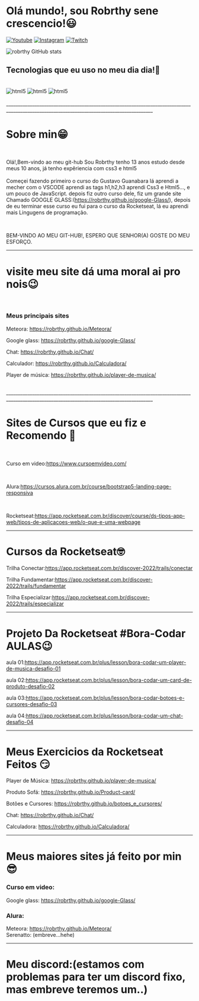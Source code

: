 # Olá mundo!, sou Robrthy sene crescencio!😃


[![Youtube](https://img.shields.io/badge/Youtube-FF0000?style=for-the-badge&logo=youtube&logoColor=white)](https://youtube.com/c/sujeitoprogramador)
[![Instagram](https://img.shields.io/badge/Instagram-E4405F?style=for-the-badge&logo=instagram&logoColor=white)](https://instagram.com/sujeitoprogramador)
[![Twitch](https://img.shields.io/badge/Twitch-9146FF?style=for-the-badge&logo=twitch&logo=white)](https://twitch.tv/fragabr)

![robrthy GitHub stats](https://github-readme-stats.vercel.app/api?username=robrthy&show_icons=true&theme=radical)


## Tecnologias que eu uso no meu dia dia!🙂

<div style="display: inlaine_block"><br/>

<img align="center" alt="html5" src="https://img.shields.io/badge/HTML5-E34F26?style=for-the-badge&logo=html5&logoColor=white">

<img align="center" alt="html5" src="https://img.shields.io/badge/CSS3-1572B6?style=for-the-badge&logo=css3&logoColor=white">

<img align="center" alt="html5" src="https://img.shields.io/badge/JavaScript-F7DF1E?style=for-the-badge&logo=javascript&logoColor=black">

</div><br>
____________________________________________________________________________________________________________________________________________ 

# Sobre min😁 

<br>

Olá!,Bem-vindo ao meu git-hub Sou Robrthy tenho 13 anos estudo desde meus 10 anos, já tenho expêriencia com css3 e html5
<br>  
Começei fazendo primeiro o curso do Gustavo Guanabara lá aprendi a mecher com o VSCODE aprendi as tags h1,h2,h3 aprendi Css3 e Html5..., e um pouco de JavaScript. depois fiz outro curso dele, fiz um grande site Chamado GOOGLE GLASS:(https://robrthy.github.io/google-Glass/), depois de eu terminar esse curso eu fui para o curso da Rocketseat, lá eu aprendi mais Lingugens de programação.

<br>

BEM-VINDO AO MEU GIT-HUB!, ESPERO QUE SENHOR(A) GOSTE DO MEU ESFORÇO.
____________________________________________________________________________________________________________________________________________ 

# visite meu site dá uma moral ai pro nois😉

<br>

### Meus principais sites 

Meteora: https://robrthy.github.io/Meteora/

Google glass: https://robrthy.github.io/google-Glass/

Chat: https://robrthy.github.io/Chat/

Calculador: https://robrthy.github.io/Calculadora/

Player de música:  https://robrthy.github.io/player-de-musica/

<br>
____________________________________________________________________________________________________________________________________________ 

# Sites de Cursos que eu fiz e Recomendo 🖖
<br>

Curso em video:https://www.cursoemvideo.com/

<br>

Alura:https://cursos.alura.com.br/course/bootstrap5-landing-page-responsiva

<br>

Rocketseat:https://app.rocketseat.com.br/discover/course/ds-tipos-app-web/tipos-de-aplicacoes-web/o-que-e-uma-webpage

____________________________________________________________________________________________________________________________________________

# Cursos da Rocketseat🤓

Trilha Conectar:https://app.rocketseat.com.br/discover-2022/trails/conectar

Trilha Fundamentar:https://app.rocketseat.com.br/discover-2022/trails/fundamentar

Trilha Especializar:https://app.rocketseat.com.br/discover-2022/trails/especializar

____________________________________________________________________________________________________________________________________________

# Projeto Da Rocketseat #Bora-Codar AULAS😉
 
aula 01:https://app.rocketseat.com.br/plus/lesson/bora-codar-um-player-de-musica-desafio-01

aula 02:https://app.rocketseat.com.br/plus/lesson/bora-codar-um-card-de-produto-desafio-02

aula 03:https://app.rocketseat.com.br/plus/lesson/bora-codar-botoes-e-cursores-desafio-03

aula 04:https://app.rocketseat.com.br/plus/lesson/bora-codar-um-chat-desafio-04
<br>
____________________________________________________________________________________________________________________________________________ 

# Meus Exercicios da Rocketseat Feitos 😏

Player de Música: https://robrthy.github.io/player-de-musica/

Produto Sofá: https://robrthy.github.io/Product-card/

Botões e Cursores: https://robrthy.github.io/botoes_e_cursores/ 

Chat: https://robrthy.github.io/Chat/

Calculadora: https://robrthy.github.io/Calculadora/

____________________________________________________________________________________________________________________________________________

# Meus maiores sites já feito por min 😎

### Curso em video:
Google glass: https://robrthy.github.io/google-Glass/
<br>
### Alura:
Meteora: https://robrthy.github.io/Meteora/
<br>
Serenatto: (embreve...hehe)
___________________________________________________________________________________________________________________________________________ 

# Meu discord:(estamos com problemas para ter um discord fixo, mas embreve teremos um..)
